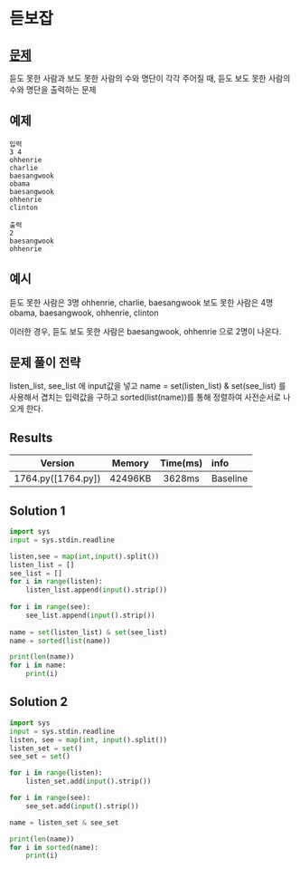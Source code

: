 # 듣보잡

## [문제](https://www.acmicpc.net/problem/1764) 

듣도 못한 사람과 보도 못한 사람의 수와 명단이 각각 주어질 때, 듣도 보도 못한 사람의 수와 명단을 출력하는 문제

## 예제

```
입력
3 4
ohhenrie
charlie
baesangwook
obama
baesangwook
ohhenrie
clinton

출력
2
baesangwook
ohhenrie

```

## 예시

듣도 못한 사람은 3명 ohhenrie, charlie, baesangwook
보도 못한 사람은 4명 obama, baesangwook, ohhenrie, clinton

이러한 경우, 듣도 보도 못한 사람은 baesangwook, ohhenrie 으로 2명이 나온다. 

## 문제 풀이 전략

listen_list, see_list 에 input값을 넣고 name = set(listen_list) & set(see_list) 를 사용해서 겹치는 입력값을 구하고 sorted(list(name))를 통해 정렬하여 사전순서로 나오게 한다.


## Results
|Version|Memory|Time(ms)|info|
|:-:|:-:|:-:|:--|
|1764.py([1764.py])|42496KB|3628ms|Baseline|


## Solution 1

```python
import sys
input = sys.stdin.readline

listen,see = map(int,input().split())
listen_list = []
see_list = []
for i in range(listen):
    listen_list.append(input().strip())
    
for i in range(see):
    see_list.append(input().strip())
    
name = set(listen_list) & set(see_list)
name = sorted(list(name))

print(len(name))
for i in name:
    print(i)
```
## Solution 2
```python
import sys
input = sys.stdin.readline
listen, see = map(int, input().split())
listen_set = set()
see_set = set()

for i in range(listen):
    listen_set.add(input().strip())

for i in range(see):
    see_set.add(input().strip())

name = listen_set & see_set

print(len(name))
for i in sorted(name):
    print(i)

```

